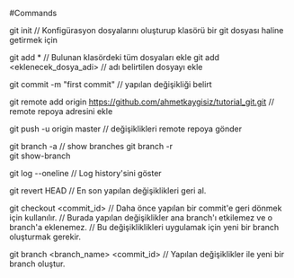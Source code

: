 #Commands 


git init // Konfigürasyon dosyalarını oluşturup klasörü bir git dosyası haline getirmek için

git add * 						// Bulunan klasördeki tüm dosyaları ekle
git add <eklenecek_dosya_adi>	// adı belirtilen dosyayı ekle

git commit -m "first commit"	// yapılan değişikliği belirt

git remote add origin https://github.com/ahmetkaygisiz/tutorial_git.git // remote repoya adresini ekle

git push -u origin master // değişiklikleri remote repoya gönder 

git branch -a 		// show branches
git branch -r  
git show-branch

git log --oneline // Log history'sini göster

git revert HEAD // En son yapılan değişiklikleri geri al.

git checkout <commit_id> // Daha önce yapılan bir commit'e geri dönmek için kullanılır.
						 // Burada yapılan değişiklikler ana branch'ı etkilemez ve o branch'a eklenemez.
						 //  Bu değişikliklikleri uygulamak için yeni bir branch oluşturmak gerekir.

git branch <branch_name> <commit_id> // Yapılan değişiklikler ile yeni bir branch oluştur.
